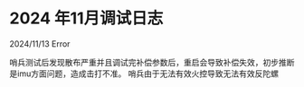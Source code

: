 # 2024 年11月调试日志

2024/11/13  Error

哨兵测试后发现散布严重并且调试完补偿参数后，重启会导致补偿失效，初步推断是imu方面问题，造成击打不准。  哨兵由于无法有效火控导致无法有效反陀螺
